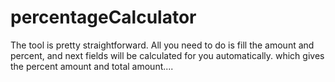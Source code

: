 # percentageCalculator

The tool is pretty straightforward. All you need to do is fill the amount and percent, and next fields will be calculated for you automatically. which gives the percent amount and total amount....

